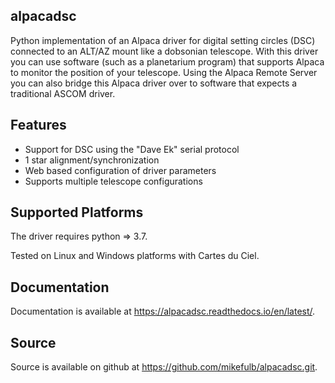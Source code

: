 alpacadsc
---------

Python implementation of an Alpaca driver for digital setting circles
(DSC) connected to an ALT/AZ mount like a dobsonian telescope.  With
this driver you can use software (such as a planetarium program) that
supports Alpaca to monitor the position of your telescope.  Using the
Alpaca Remote Server you can also bridge this Alpaca driver over to
software that expects a traditional ASCOM driver.

Features
---------

 - Support for DSC using the "Dave Ek" serial protocol
 - 1 star alignment/synchronization
 - Web based configuration of driver parameters
 - Supports multiple telescope configurations

Supported Platforms
-------------------

The driver requires python => 3.7.

Tested on Linux and Windows platforms with Cartes du Ciel.

Documentation
-------------

Documentation is available at https://alpacadsc.readthedocs.io/en/latest/.

Source
------

Source is available on github at https://github.com/mikefulb/alpacadsc.git.
